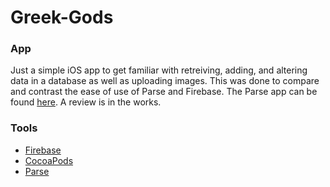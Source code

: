 Greek-Gods
====================

### App
Just a simple iOS app to get familiar with retreiving, adding, and altering data in a database as well as uploading images. This was done to compare and contrast the ease of use of Parse and Firebase. The Parse app can be found [here](https://github.com/ashleyng/greekgods-parse). A review is in the works.

### Tools
 - [Firebase](https://www.firebase.com/)
 - [CocoaPods](https://cocoapods.org/)
 - [Parse](https://www.parse.com/)
